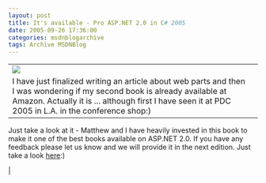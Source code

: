 ```yaml
---
layout: post
title: It's available - Pro ASP.NET 2.0 in C# 2005
date: 2005-09-26 17:36:00
categories: msdnblogarchive
tags: Archive MSDNBlog
---
```




|  |  |
| --- | --- |
| [![](https://media.springernature.com/w153/springer-static/cover/book/9781430200642.jpg)](http://www.amazon.com/gp/product/images/1590594967/ref=dp_image_0/002-4576803-4872064?%5Fencoding=UTF8&n=507846&s=books)
 | I have just finalized writing an article about web parts and then I was wondering if my second book is already available at Amazon. Actually it is ... although first I have seen it at PDC 2005 in L.A. in the conference shop:) 


Just take a look at it - Matthew and I have heavily invested in this book to make it one of the best books available on ASP.NET 2.0. If you have any feedback please let us know and we will provide it in the next edition. Just take a look [here](http://www.amazon.com/exec/obidos/tg/detail/-/1590594967/qid=1127770530/sr=8-1/ref=pd_bbs_1/002-4576803-4872064?v=glance&s=books&n=507846):)


 |


